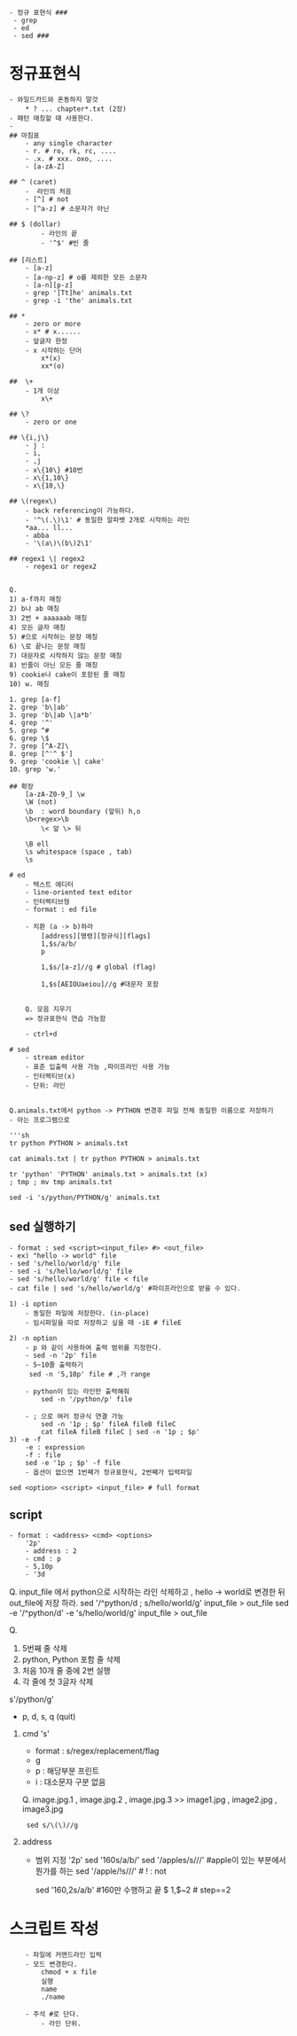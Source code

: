 	- 정규 표현식 ###
	 - grep
	 - ed
	 - sed ###

# 정규표현식
	- 와일드카드와 혼동하지 말것
		* ? ... chapter*.txt (2장)
	- 패턴 매칭할 때 사용한다.
	-
	## 마침표
		- any single character
		- r. # ro, rk, rc, ....
		- .x. # xxx. oxo, ....
		- [a-zA-Z]

	## ^ (caret)
		-  라인의 처음
		- [^] # not
		- [^a-z] # 소문자가 아닌

	## $ (dollar)
			- 라인의 끝
			- '^$' #빈 줄

	## [리스트]
		- [a-z]
		- [a-np-z] # o를 제외한 모든 소문자
		- [a-n][p-z]
		- grep '[Tt]he' animals.txt
		- grep -i 'the' animals.txt

	## *
		- zero or more
		- x* # x......
		- 앞글자 한정
		- x 시작하는 단어
			x*(x)
			xx*(o)

	##  \+
		- 1개 이상
			x\+

	## \?
		- zero or one

	## \{i,j\}
		- j :
		- i,
		- ,j
		- x\{10\} #10번
		- x\{1,10\}
		- x\{10,\}

	## \(regex\)
		- back referencing이 가능하다.
		- '^\(.\)\1' # 동일한 알파벳 2개로 시작하는 라인
		*aa... ll...
		- abba
		- '\(a\)\(b\)2\1'

	## regex1 \| regex2
		- regex1 or regex2


	Q.
	1) a-f까지 매칭
	2) b나 ab 매칭
	3) 2번 + aaaaaab 매칭
	4) 모든 글자 매칭
	5) #으로 시작하는 문장 매칭
	6) \로 끝나는 문장 매칭
	7) 대문자로 시작하지 않는 문장 매칭
	8) 빈줄이 아닌 모든 줄 매칭
	9) cookie나 cake이 포함된 줄 매칭
	10) w. 매칭

	1. grep [a-f]
	2. grep 'b\|ab'
	3. grep 'b\|ab \|a*b'
	4. grep '^'
	5. grep ^#
	6. grep \$
	7. grep [^A-Z]\
	8. grep [^'^ $']
	9. grep 'cookie \| cake'
	10. grep 'w.'

	## 확장
		[a-zA-Z0-9_] \w
		\W (not)
		\b  : word boundary (앞뒤) h,o
		\b<regex>\b
			\< 앞 \> 뒤

		\B ell
		\s whitespace (space , tab)
		\s

	# ed
		- 텍스트 에디터
		- line-oriented text editor
		- 인터렉티브형
		- format : ed file

		- 치환 (a -> b)하라
			[address][명령][정규식][flags]
			1,$s/a/b/
			p

			1,$s/[a-z]//g # global (flag)

			1,$s[AEIOUaeiou]//g #대문자 포함


		Q. 모음 지우기
		=> 정규표현식 연습 가능함

		- ctrl+d

	# sed
		- stream editor
		- 표준 입출력 사용 가능 ,파이프라인 사용 가능
		- 인터렉티브(x)
		- 단위: 라인


	Q.animals.txt에서 python -> PYTHON 변경후 파일 전체 동일한 이름으로 저장하기
	- 아는 프로그램으로

	'''sh
	tr python PYTHON > animals.txt

	cat animals.txt | tr python PYTHON > animals.txt

	tr 'python' 'PYTHON' animals.txt > animals.txt (x)  
	; tmp ; mv tmp animals.txt

	sed -i 's/python/PYTHON/g' animals.txt

## sed 실행하기
	- format : sed <script><input_file> #> <out_file>
	- ex) "hello -> world" file
	- sed 's/hello/world/g' file
	- sed -i 's/hello/world/g' file
	- sed 's/hello/world/g' file < file
	- cat file | sed 's/hello/world/g' #파이프라인으로 받을 수 있다.

	1) -i option
		- 동일한 파일에 저장한다. (in-place)
		- 임시파일을 따로 저장하고 싶을 때 -iE # fileE

	2) -n option
		- p 와 같이 사용하여 출력 범위를 지정한다.
		- sed -n '2p' file
		- 5~10줄 출력하기
		 sed -n '5,10p' file # ,가 range

		- python이 있는 라인만 출력해줘
			sed -n '/python/p' file

		- ; 으로 여러 정규식 연결 가능
			sed -n '1p ; $p' fileA fileB fileC
			cat fileA fileB fileC | sed -n '1p ; $p'
	3) -e -f
		-e : expression
		-f : file
		sed -e '1p ; $p' -f file
		- 옵션이 없으면 1번째가 정규표현식, 2번째가 입력파일

	sed <option> <script> <input_file> # full format

## script
	- format : <address> <cmd> <options>
		'2p'
		- address : 2
		- cmd : p
		- 5,10p
		- '3d

Q. input_file 에서 python으로 시작하는 라인 삭제하고 , hello -> world로 변경한 뒤 out_file에 저장 하라.
	sed '/^python/d ; s/hello/world/g' input_file > out_file
	sed -e '/^python/d' -e 's/hello/world/g' input_file > out_file

Q.
1) 5번째 줄 삭제
2) python, Python 포함 줄 삭제
3) 처음 10개 줄 중에 2번 실행
4) 각 줄에 첫 3글자 삭제

s'/python/g'

- p, d, s, q (quit)

1) cmd 's'
	- format : s/regex/replacement/flag
	- g
	- p : 해당부분 프린트
	- i : 대소문자 구분 없음

	Q. image.jpg.1 , image.jpg.2 , image.jpg.3
		>> image1.jpg , image2.jpg , image3.jpg

		sed s/\(\)//g

2) address
	- 범위 지정
		'2p'
		sed '160s/a/b/'
		sed '/apples/s///' #apple이 있는 부분에서 뭔가를 하는
		sed '/apple/!s///' # ! : not

		sed '160,2s/a/b' #160만 수행하고 끝
		$
		1,$~2 # step==2

 # 스크립트 작성
		- 파일에 커맨드라인 입력
		- 모드 변경한다.
			chmod + x file
			실행
			name
			./name

		- 주석 #로 단다.
			- 라인 단위.
